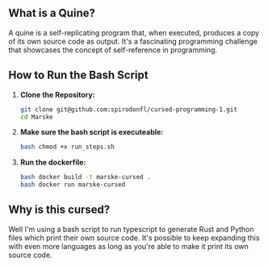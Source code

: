 ## What is a Quine?

A quine is a self-replicating program that, when executed, produces a copy of its own source code as output. It's a fascinating programming challenge that showcases the concept of self-reference in programming.

## How to Run the Bash Script

1. **Clone the Repository:**
   ```bash
   git clone git@github.com:spirodonfl/cursed-programming-1.git
   cd Marske
   ```
2. **Make sure the bash script is executeable:**
   ```bash
   bash chmod +x run_steps.sh
   ```
3. **Run the dockerfile:**

   ```bash
   bash docker build -t marske-cursed .
   bash docker run marske-cursed

   ```

## Why is this cursed?

Well I'm using a bash script to run typescript to generate Rust and Python files which print their own source code.
It's possible to keep expanding this with even more languages as long as you're able to make it print its own source code.
